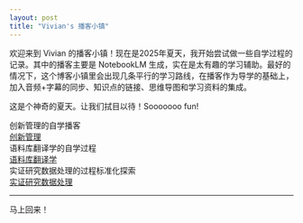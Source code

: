 ```yaml
---
layout: post
title: "Vivian's 播客小镇"
---
```



欢迎来到 Vivian 的播客小镇！现在是2025年夏天，我开始尝试做一些自学过程的记录。其中的播客主要是 NotebookLM 生成，实在是太有趣的学习辅助。最好的情况下，这个博客小镇里会出现几条平行的学习路线，在播客作为导学的基础上，加入音频+字幕的同步、知识点的链接、思维导图和学习资料的集成。

这是个神奇的夏天。让我们拭目以待！Sooooooo fun!

<div class="podcast-channel-row">
  <div class="podcast-channel-block">
    <div class="podcast-channel-title">创新管理的自学播客</div>
    <div class="podcast-channel-link-wrap">
      <a class="podcast-channel-link" href="/class/podcast/2025-07-17-managing-innovation">创新管理</a>
    </div>
  </div>
  <div class="podcast-channel-block">
    <div class="podcast-channel-title">语料库翻译学的自学过程</div>
    <div class="podcast-channel-link-wrap">
      <a class="podcast-channel-link" href="/class/podcast/2025-07-18-corpus">语料库翻译学</a>
    </div>
  </div>
  <div class="podcast-channel-block">
    <div class="podcast-channel-title">实证研究数据处理的过程标准化探索</div>
    <div class="podcast-channel-link-wrap">
      <a class="podcast-channel-link" href="/class/podcast/2025-07-22-empirical-data">实证研究数据处理</a>
    </div>
  </div>
</div>

---

马上回来！
